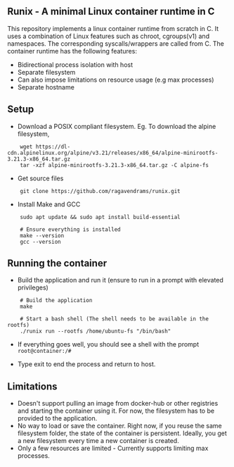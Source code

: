 ## Runix - A minimal Linux container runtime in C

This repository implements a linux container runtime from scratch in C. It uses a combination of Linux features such as chroot, cgroups(v1) and namespaces. The corresponding syscalls/wrappers are called from C. The container runtime has the following features:
- Bidirectional process isolation with host
- Separate filesystem
- Can also impose limitations on resource usage (e.g max processes)
- Separate hostname 


## Setup 
- Download a POSIX compliant filesystem. Eg. To download the alpine filesystem,  
```
	wget https://dl-cdn.alpinelinux.org/alpine/v3.21/releases/x86_64/alpine-minirootfs-3.21.3-x86_64.tar.gz
	tar -xzf alpine-minirootfs-3.21.3-x86_64.tar.gz -C alpine-fs
``` 
- Get source files
``` 
	git clone https://github.com/ragavendrams/runix.git
``` 
- Install Make and GCC
``` 
	sudo apt update && sudo apt install build-essential
	
	# Ensure everything is installed
	make --version
	gcc --version
``` 

## Running the container

- Build the application and run it (ensure to run in a prompt with elevated privileges)
``` 
	# Build the application
	make 
	
	# Start a bash shell (The shell needs to be available in the rootfs)
	./runix run --rootfs /home/ubuntu-fs "/bin/bash"

``` 
- If everything goes well, you should see a shell with the prompt `root@container:/#`

- Type exit to end the process and return to host.  

## Limitations
- Doesn't support pulling an image from docker-hub or other registries and starting the container using it. For now, the filesystem has to be provided to the application. 
- No way to load or save the container. Right now, if you reuse the same filesystem folder, the state of the container is persistent. Ideally, you get a new filesystem every time a new container is created. 
- Only a few resources are limited - Currently supports limiting max processes.  
